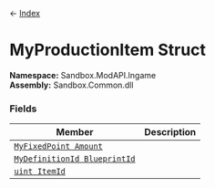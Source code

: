 ← [Index](index.md)
# MyProductionItem Struct
**Namespace:** Sandbox.ModAPI.Ingame  
**Assembly:** Sandbox.Common.dll  
### Fields
|Member|Description|
|---|---|
|[`MyFixedPoint Amount`](Sandbox.ModAPI.Ingame.Amount)||
|[`MyDefinitionId BlueprintId`](Sandbox.ModAPI.Ingame.BlueprintId)||
|[`uint ItemId`](Sandbox.ModAPI.Ingame.ItemId)||
